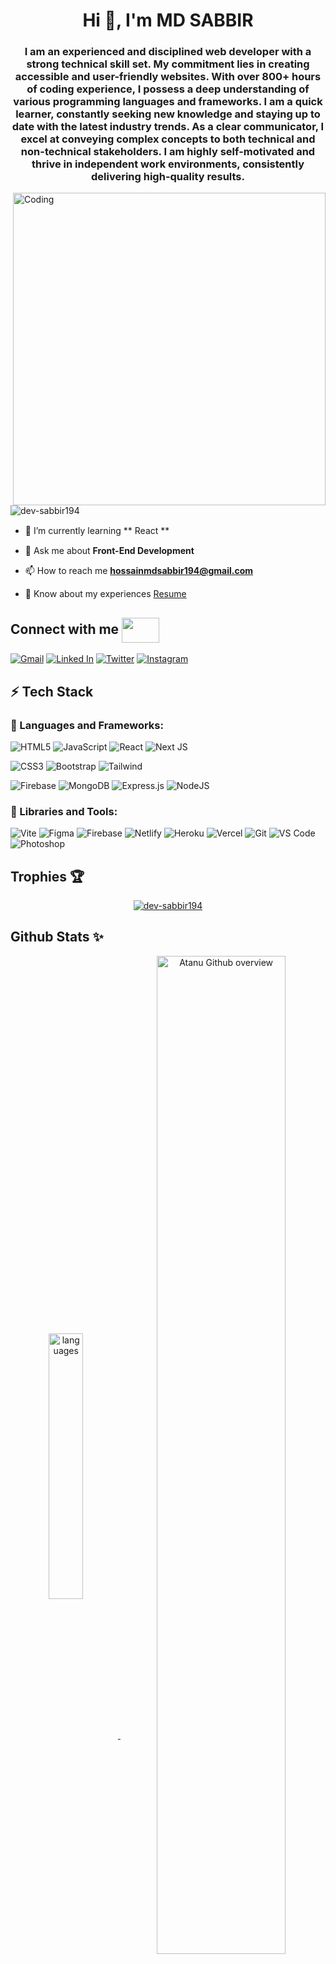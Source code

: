 <!-- <img align="center" width="100%" src = "https://user-images.githubusercontent.com/94675329/210436684-dfccd082-ebf6-4970-9650-cc61777d4011.png" alt = "Coding"> --> 

<h1 align="center">Hi 👋, I'm MD SABBIR</h1>
<h3 align="center">I am an experienced and disciplined web developer with a strong technical skill set. My commitment lies in creating accessible and user-friendly websites. With over 800+ hours of coding experience, I possess a deep understanding of various programming languages and frameworks. I am a quick learner, constantly seeking new knowledge and staying up to date with the latest industry trends. As a clear communicator, I excel at conveying complex concepts to both technical and non-technical stakeholders. I am highly self-motivated and thrive in independent work environments, consistently delivering high-quality results.</h3>

<img align="right" width="500px" src = "https://www.wingstechsolutions.com/wp-content/uploads/2022/03/full-stack-development.gif" alt = "Coding">


<p align="left"> <img src="https://komarev.com/ghpvc/?username=dev-sabbir194&label=Profile%20views&color=0e75b6&style=flat" alt="dev-sabbir194" /> </p>

- 🌱 I’m currently learning ** React ** <img width="15" src="https://i.gifer.com/origin/b3/b34dc1592ae8556da933835c0d532738_w200.webp">

- 💬 Ask me about **Front-End Development** <img width="15" src="https://i.gifer.com/origin/b3/b34dc1592ae8556da933835c0d532738_w200.webp">

- 📫 How to reach me **hossainmdsabbir194@gmail.com** <img width="15" src="https://i.gifer.com/origin/b3/b34dc1592ae8556da933835c0d532738_w200.webp">

- 📄 Know about my experiences [Resume](https://drive.google.com/file/d/1TWmgN5yh_0Ad76pLalhyEA8PUtxmSKGu/view?usp=drive_link)



## Connect with me <img src='https://raw.githubusercontent.com/rahulbanerjee26/githubProfileReadmeGenerator/main/gifs/handShake.gif' width="60px" height="40px" align="center"/>
[![Gmail](https://img.shields.io/badge/Gmail-D14836?style=for-the-badge&logo=gmail&logoColor=white)](mailto:hossainmdsabbir194@gmail.com)
[![Linked In](https://img.shields.io/badge/LinkedIn-0077B5?style=for-the-badge&logo=linkedin&logoColor=white)](https://www.linkedin.com/in/md-sabbir-02560b280)
[![Twitter](https://img.shields.io/badge/Twitter-1DA1F2?style=for-the-badge&logo=twitter&logoColor=white)](https://twitter.com/MDSABBIR194)
[![Instagram](https://img.shields.io/badge/Instagram-E4405F?style=for-the-badge&logo=instagram&logoColor=white)](https://www.instagram.com/msabbir194)




## ⚡ Tech Stack

### 🚀 Languages and Frameworks:

![HTML5](https://img.shields.io/badge/html5-%23E34F26.svg?style=for-the-badge&logo=html5&logoColor=white)
![JavaScript](https://img.shields.io/badge/javascript-%23323330.svg?style=for-the-badge&logo=javascript&logoColor=%23F7DF1E)
![React](https://img.shields.io/badge/react-%2320232a.svg?style=for-the-badge&logo=react&logoColor=%2361DAFB)
![Next JS](https://img.shields.io/badge/Next-black?style=for-the-badge&logo=next.js&logoColor=white)

![CSS3](https://img.shields.io/badge/css3-%231572B6.svg?style=for-the-badge&logo=css3&logoColor=white)
![Bootstrap](https://img.shields.io/badge/Bootstrap-563D7C?style=for-the-badge&logo=bootstrap&logoColor=white)
![Tailwind](https://img.shields.io/badge/Tailwind_CSS-38B2AC?style=for-the-badge&logo=tailwind-css&logoColor=white)


![Firebase](https://img.shields.io/badge/firebase-ffca28?style=for-the-badge&logo=firebase&logoColor=black)
![MongoDB](https://img.shields.io/badge/MongoDB-%234ea94b.svg?style=for-the-badge&logo=mongodb&logoColor=white)
![Express.js](https://img.shields.io/badge/express.js-%23404d59.svg?style=for-the-badge&logo=express&logoColor=%2361DAFB)
![NodeJS](https://img.shields.io/badge/node.js-6DA55F?style=for-the-badge&logo=node.js&logoColor=white)




### 🧩 Libraries and Tools:

![Vite](https://img.shields.io/badge/Vite-B73BFE?style=for-the-badge&logo=vite&logoColor=FFD62E)
![Figma](https://img.shields.io/badge/Figma-F24E1E?style=for-the-badge&logo=figma&logoColor=white)
![Firebase](https://img.shields.io/badge/firebase-%23039BE5.svg?style=for-the-badge&logo=firebase)
![Netlify](https://img.shields.io/badge/netlify-%23000000.svg?style=for-the-badge&logo=netlify&logoColor=#00C7B7)
![Heroku](https://img.shields.io/badge/heroku-%23430098.svg?style=for-the-badge&logo=heroku&logoColor=white)
![Vercel](https://img.shields.io/badge/vercel-%23000000.svg?style=for-the-badge&logo=vercel&logoColor=white)
![Git](https://img.shields.io/badge/GIT-E44C30?style=for-the-badge&logo=git&logoColor=white)
![VS Code](https://img.shields.io/badge/VSCode-0078D4?style=for-the-badge&logo=visual%20studio%20code&logoColor=white)
![Photoshop](https://img.shields.io/badge/Adobe%20Photoshop-31A8FF?style=for-the-badge&logo=Adobe%20Photoshop&logoColor=black)


<!-- Trophies -->

## Trophies 🏆
<p align="center" >
	<a href="https://github.com/dev-sabbir194">
		<img src="https://github-profile-trophy.vercel.app/?username=dev-sabbir194&theme=monokai&no-frame=false&no-bg=true&margin-w=4" alt="dev-sabbir194" />
	</a>
</p> 

<!-- Github Stats -->

## Github Stats ✨


<p align="center">
	<a href="https://github.com/dev-sabbir194">
		<img width="33%" align="center" alt="languages" src="https://github-readme-stats-sigma-five.vercel.app/api/top-langs/?username=dev-sabbir194&layout=compact&hide_border=true&theme=radical" />
	</a>
	<a href="https://github.com/dev-sabbir194">
		<img width="64%" align="center" src="https://github-profile-summary-cards.vercel.app/api/cards/profile-details?username=dev-sabbir194&theme=radical" alt="Atanu Github overview"/>
	</a>
</p>

<p align="center">
	<a href="https://github.com/dev-sabbir194">
  		<img width="47%" src="https://github-readme-stats-sigma-five.vercel.app/api?username=dev-sabbir194&show_icons=true&locale=en&layout=compact&hide_border=true&theme=radical" alt="dev-sabbir194" />
	</a>
	<a href="https://github.com/dev-sabbir194">
		<img width="50%" src="https://github-readme-streak-stats.herokuapp.com/?user=dev-sabbir194&layout=compact&hide_border=true&theme=radical" alt="dev-sabbir194" />
	</a>
</p>

<!-- Footer image -->
<img src="https://raw.githubusercontent.com/Trilokia/Trilokia/379277808c61ef204768a61bbc5d25bc7798ccf1/bottom_header.svg"/>


<!-- ![autotron-img](https://github.com/dev-sabbir194/dev-sabbir194/assets/94675329/18ee4aa4-6ee4-4a2c-aa82-fa4f8e83f630)
 -->
 
